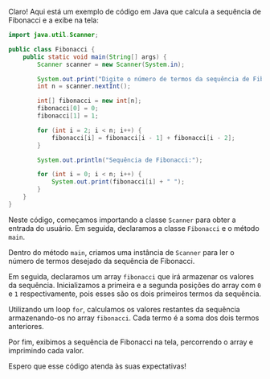 Claro! Aqui está um exemplo de código em Java que calcula a sequência de Fibonacci e a exibe na tela:

```java
import java.util.Scanner;

public class Fibonacci {
    public static void main(String[] args) {
        Scanner scanner = new Scanner(System.in);

        System.out.print("Digite o número de termos da sequência de Fibonacci: ");
        int n = scanner.nextInt();

        int[] fibonacci = new int[n];
        fibonacci[0] = 0;
        fibonacci[1] = 1;

        for (int i = 2; i < n; i++) {
            fibonacci[i] = fibonacci[i - 1] + fibonacci[i - 2];
        }

        System.out.println("Sequência de Fibonacci:");

        for (int i = 0; i < n; i++) {
            System.out.print(fibonacci[i] + " ");
        }
    }
}
```

Neste código, começamos importando a classe `Scanner` para obter a entrada do usuário. Em seguida, declaramos a classe `Fibonacci` e o método `main`. 

Dentro do método `main`, criamos uma instância de `Scanner` para ler o número de termos desejado da sequência de Fibonacci. 

Em seguida, declaramos um array `fibonacci` que irá armazenar os valores da sequência. Inicializamos a primeira e a segunda posições do array com `0` e `1` respectivamente, pois esses são os dois primeiros termos da sequência.

Utilizando um loop `for`, calculamos os valores restantes da sequência armazenando-os no array `fibonacci`. Cada termo é a soma dos dois termos anteriores.

Por fim, exibimos a sequência de Fibonacci na tela, percorrendo o array e imprimindo cada valor.

Espero que esse código atenda às suas expectativas!
